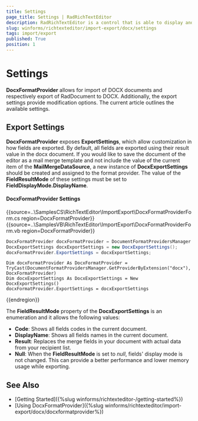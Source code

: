 ```yaml
---
title: Settings
page_title: Settings | RadRichTextEditor
description: RadRichTextEditor is a control that is able to display and edit rich-text content including formatted text arranged in pages, paragraphs, spans (runs), tables, etc. 
slug: winforms/richtexteditor/import-export/docx/settings
tags: import/export
published: True
position: 1
---
```


# Settings

__DocxFormatProvider__ allows for import of DOCX documents and respectively export of RadDocument to DOCX. Additionally, the export settings provide modification options. The current article outlines the available settings.

## Export Settings

__DocxFormatProvider__ exposes __ExportSettings__, which allow customization in how fields are exported. By default, all fields are exported using their result value in the docx document. If you would like to save the document of the editor as a mail merge template and not include the value of the current item of the __MailMergeDataSource__, a new instance of __DocxExportSettings__ should be created and assigned to the format provider. The value of the __FieldResultMode__ of these settings must be set to __FieldDisplayMode.DisplayName__.

#### DocxFormatProvider Settings

{{source=..\SamplesCS\RichTextEditor\ImportExport\DocxFormatProviderForm.cs region=DocxFormatProvider}} 
{{source=..\SamplesVB\RichTextEditor\ImportExport\DocxFormatProviderForm.vb region=DocxFormatProvider}}
````C#
DocxFormatProvider docxFormatProvider = DocumentFormatProvidersManager.GetProviderByExtension("docx") as DocxFormatProvider;
DocxExportSettings docxExportSettings = new DocxExportSettings();
docxFormatProvider.ExportSettings = docxExportSettings;

````
````VB.NET
Dim docxFormatProvider As DocxFormatProvider = TryCast(DocumentFormatProvidersManager.GetProviderByExtension("docx"), DocxFormatProvider)
Dim docxExportSettings As DocxExportSettings = New DocxExportSettings()
docxFormatProvider.ExportSettings = docxExportSettings

```` 



{{endregion}}

The __FieldResultMode__ property of the __DocxExportSettings__ is an enumeration and it allows the following values:
* __Code__: Shows all fields codes in the current document.
* __DisplayName__: Shows all fields names in the current document.
* __Result__: Replaces the merge fields in your document with actual data from your recipient list.
* __Null__: When the **FieldResultMode** is set to *null*, fields' display mode is not changed. This can provide a better performance and lower memory usage while exporting.
	
## See Also

 * [Getting Started]({%slug winforms/richtexteditor-/getting-started%})
 * [Using DocxFormatProvider]({%slug winforms/richtexteditor/import-export/docx/docxformatprovider%})